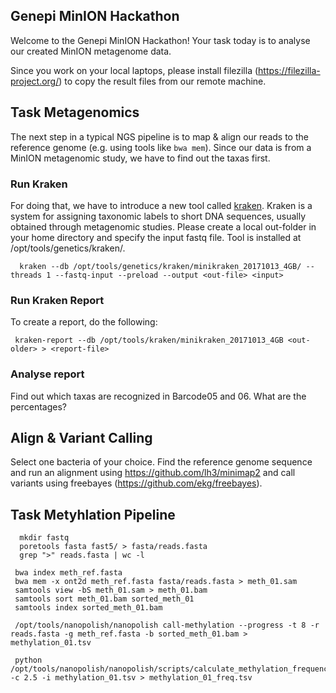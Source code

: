 ## Genepi MinION Hackathon
Welcome to the Genepi MinION Hackathon! Your task today is to analyse our created MinION metagenome data. 

Since you work on your local laptops, please install filezilla (https://filezilla-project.org/) to copy the result files from our remote machine. 

## Task Metagenomics
The next step in a typical NGS pipeline is to map & align our reads to the reference genome (e.g. using tools like `bwa mem`). Since our data is from a MinION metagenomic study, we have to find out the taxas first. 

### Run Kraken
For doing that, we have to introduce a new tool called [kraken](https://ccb.jhu.edu/software/kraken). Kraken is a system for assigning taxonomic labels to short DNA sequences, usually obtained through metagenomic studies. Please create a local out-folder in your home directory and specify the input fastq file. Tool is installed at /opt/tools/genetics/kraken/.

      kraken --db /opt/tools/genetics/kraken/minikraken_20171013_4GB/ --threads 1 --fastq-input --preload --output <out-file> <input>
      
### Run Kraken Report
To create a report, do the following:

     kraken-report --db /opt/tools/kraken/minikraken_20171013_4GB <out-older> > <report-file>

### Analyse report
Find out which taxas are recognized in Barcode05 and 06.  What are the percentages? 
     
## Align & Variant Calling
Select one bacteria of your choice. Find the reference genome sequence and run an alignment using https://github.com/lh3/minimap2 and call variants using freebayes (https://github.com/ekg/freebayes). 

## Task Metyhlation Pipeline

      mkdir fastq
      poretools fasta fast5/ > fasta/reads.fasta
      grep ">" reads.fasta | wc -l

     bwa index meth_ref.fasta
     bwa mem -x ont2d meth_ref.fasta fasta/reads.fasta > meth_01.sam
     samtools view -bS meth_01.sam > meth_01.bam
     samtools sort meth_01.bam sorted_meth_01
     samtools index sorted_meth_01.bam

     /opt/tools/nanopolish/nanopolish call-methylation --progress -t 8 -r reads.fasta -g meth_ref.fasta -b sorted_meth_01.bam > methylation_01.tsv
 
     python /opt/tools/nanopolish/nanopolish/scripts/calculate_methylation_frequency.py -c 2.5 -i methylation_01.tsv > methylation_01_freq.tsv

